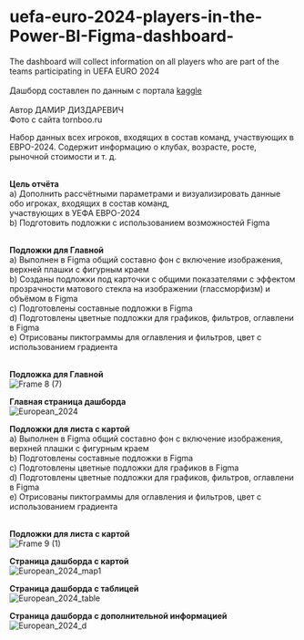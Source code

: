 # uefa-euro-2024-players-in-the-Power-BI-Figma-dashboard-
The dashboard will collect information on all players who are part of the teams participating in UEFA EURO 2024
</br></br>
Дашборд составлен по данным с портала [kaggle](https://www.kaggle.com/datasets/damirdizdarevic/uefa-euro-2024-players)<br>  </br>
Автор ДАМИР ДИЗДАРЕВИЧ</br>
Фото с сайта tornboo.ru</br>

Набор данных всех игроков, входящих в состав команд, участвующих в ЕВРО-2024. Содержит информацию о клубах, возрасте, росте, рыночной стоимости и т. д.</br></br>

**Цель отчёта**</br>
a) Дополнить рассчётными параметрами и визуализировать данные обо игроках, входящих в состав команд,</br> участвующих в УЕФА ЕВРО-2024</br>
b) Подготовить подложки с использованием возможностей Figma</br></br>

**Подложки для Главной**</br>
a) Выполнен в Figma общий составно фон с включение изображения, верхней плашки с фигурным краем</br>
b) Созданы подложки под карточки с общими показателями с эффектом прозрачности матового стекла на изображении (глассморфизм) и объёмом в Figma</br>
с) Подготовлены составные подложки в Figma</br>
d) Подготовлены цветные подложки для графиков, фильтров, оглавлени в Figma</br>
e) Отрисованы пиктограммы для оглавления и фильтров, цвет с использованием градиента</br></br>

**Подложка для Главной**</br>
![Frame 8 (7)](https://github.com/ElenaTratsevskaya/uefa-euro-2024-players-in-the-Power-BI-Figma-dashboard-/assets/110056199/2c96e29d-33fd-4c5b-8b63-a56cac7d31ca)

**Главная страница дашборда**</br>
![European_2024](https://github.com/ElenaTratsevskaya/uefa-euro-2024-players-in-the-Power-BI-Figma-dashboard-/assets/110056199/8c51820a-3e49-4739-b93c-e775ae9610ff)

**Подложки для листа с картой**</br>
a) Выполнен в Figma общий составно фон с включение изображения, верхней плашки с фигурным краем</br>
b) Подготовлены составные подложки в Figma</br>
с) Подготовлены цветные подложки для графиков в Figma</br>
d) Подготовлены цветные подложки для графиков, фильтров, оглавлени в Figma</br>
e) Отрисованы пиктограммы для оглавления и фильтров, цвет с использованием градиента</br></br>

**Подложки для листа с картой**</br>
![Frame 9 (1)](https://github.com/ElenaTratsevskaya/uefa-euro-2024-players-in-the-Power-BI-Figma-dashboard-/assets/110056199/8f69e1cb-8a3c-4652-a1b7-f6de45e16834)

**Страница дашборда с картой**</br>
![European_2024_map1](https://github.com/ElenaTratsevskaya/uefa-euro-2024-players-in-the-Power-BI-Figma-dashboard-/assets/110056199/ab713fe4-3392-4a64-90fa-11efc1128711)

**Страница дашборда с таблицей**</br>
![European_2024_table](https://github.com/ElenaTratsevskaya/uefa-euro-2024-players-in-the-Power-BI-Figma-dashboard-/assets/110056199/bb80c2ca-2d53-464c-bc05-a63235dbf9cf)

**Страница дашборда с дополнительной информацией**</br>
![European_2024_d](https://github.com/ElenaTratsevskaya/uefa-euro-2024-players-in-the-Power-BI-Figma-dashboard-/assets/110056199/b3fc5ff4-39d3-4290-98de-2e1ac8cdd194)



